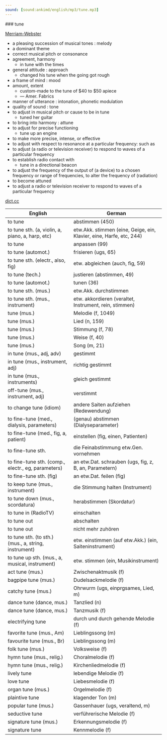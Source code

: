 ```yaml
---
sound: [sound:ankimd/english/mp3/tune.mp3]
---
```


\### tune

[Merriam-Webster](https://www.merriam-webster.com/dictionary/tune)

- a pleasing succession of musical tones : melody
- a dominant theme
- correct musical pitch or consonance
- agreement, harmony
    - in tune with the times
- general attitude : approach
    - changed his tune when the going got rough
- a frame of mind : mood
- amount, extent
    - custom-made to the tune of $40 to $50 apiece
    - — Amer. Fabrics
- manner of utterance : intonation, phonetic modulation
- quality of sound : tone
- to adjust in musical pitch or cause to be in tune
    - tuned her guitar
- to bring into harmony : attune
- to adjust for precise functioning
    - tune up an engine
- to make more precise, intense, or effective
- to adjust with respect to resonance at a particular frequency: such as
- to adjust (a radio or television receiver) to respond to waves of a particular frequency
- to establish radio contact with
    - tune in a directional beacon
- to adjust the frequency of the output of (a device) to a chosen frequency or range of frequencies, to alter the frequency of (radiation)
- to become attuned
- to adjust a radio or television receiver to respond to waves of a particular frequency

[dict.cc](https://www.dict.cc/tune)

| English        | German       |
| -------------- | ------------ |
| to tune | abstimmen (450) |
| to tune sth. (a, violin, a, piano, a, harp, etc) | etw.Akk. stimmen (eine, Geige, ein, Klavier, eine, Harfe, etc, 244) |
| to tune | anpassen (99) |
| to tune (automot.) | frisieren (ugs, 65) |
| to tune sth. (electr., also, fig) | etw. abgleichen (auch, fig, 59) |
| to tune (tech.) | justieren (abstimmen, 49) |
| to tune (automot.) | tunen (36) |
| to tune sth. (mus.) | etw.Akk. durchstimmen |
| to tune sth. (mus., instrument) | etw. akkordieren (veraltet, Instrument, rein, stimmen) |
| tune (mus.) | Melodie (f, 1049) |
| tune (mus.) | Lied (n, 159) |
| tune (mus.) | Stimmung (f, 78) |
| tune (mus.) | Weise (f, 40) |
| tune (mus.) | Song (m, 21) |
| in tune (mus., adj, adv) | gestimmt |
| in tune (mus., instrument, adj) | richtig gestimmt |
| in tune (mus., instruments) | gleich gestimmt |
| off-tune (mus., instrument, adj) | verstimmt |
| to change tune (idiom) | andere Saiten aufziehen (Redewendung) |
| to fine-tune (med., dialysis, parameters) | (genau) abstimmen (Dialyseparameter) |
| to fine-tune (med., fig, a, patient) | einstellen (fig, einen, Patienten) |
| to fine-tune sth. | die Feinabstimmung etw.Gen. vornehmen |
| to fine-tune sth. (comp., electr., eg, parameters) | an etw.Dat. schrauben (ugs, fig, z, B, an, Parametern) |
| to fine-tune sth. (fig) | an etw.Dat. feilen (fig) |
| to keep tune (mus., instrument) | die Stimmung halten (Instrument) |
| to tune down (mus., scordatura) | herabstimmen (Skordatur) |
| to tune in (RadioTV) | einschalten |
| to tune out | abschalten |
| to tune out | nicht mehr zuhören |
| to tune sth. (to sth.) (mus., a, string, instrument) | etw. einstimmen (auf etw.Akk.) (ein, Saiteninstrument) |
| to tune up sth. (mus., a, musical, instrument) | etw. stimmen (ein, Musikinstrument) |
| act tune (mus.) | Zwischenaktmusik (f) |
| bagpipe tune (mus.) | Dudelsackmelodie (f) |
| catchy tune (mus.) | Ohrwurm (ugs, einprgsames, Lied, m) |
| dance tune (dance, mus.) | Tanzlied (n) |
| dance tune (dance, mus.) | Tanzmusik (f) |
| electrifying tune | durch und durch gehende Melodie (f) |
| favorite tune (mus., Am) | Lieblingssong (m) |
| favourite tune (mus., Br) | Lieblingssong (m) |
| folk tune (mus.) | Volksweise (f) |
| hymn tune (mus., relig.) | Choralmelodie (f) |
| hymn tune (mus., relig.) | Kirchenliedmelodie (f) |
| lively tune | lebendige Melodie (f) |
| love tune | Liebesmelodie (f) |
| organ tune (mus.) | Orgelmelodie (f) |
| plaintive tune | klagender Ton (m) |
| popular tune (mus.) | Gassenhauer (ugs, veraltend, m) |
| seductive tune | verführerische Melodie (f) |
| signature tune (mus.) | Erkennungsmelodie (f) |
| signature tune | Kennmelodie (f) |
